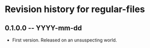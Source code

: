 # Revision history for regular-files

## 0.1.0.0 -- YYYY-mm-dd

* First version. Released on an unsuspecting world.
